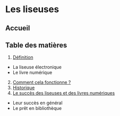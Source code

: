 # Les liseuses

## Accueil


## Table des matières
1. [Définition](definition.md)
- La liseuse électronique
- Le livre numérique
2. [Comment cela fonctionne ?](fonctionnement.md)
3. [Historique](historique.md)
4. [Le succès des liseuses et des livres numériques](succes.md)
- Leur succès en général
- Le prêt en bibliothèque
